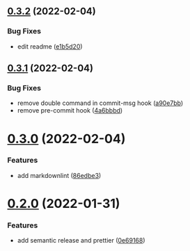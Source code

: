 ## [0.3.2](https://github.com/releaseband/commitlint-config/compare/v0.3.1...v0.3.2) (2022-02-04)


### Bug Fixes

* edit readme ([e1b5d20](https://github.com/releaseband/commitlint-config/commit/e1b5d20670dccf2976201c4c6cf96229d25aa889))

## [0.3.1](https://github.com/releaseband/commitlint-config/compare/v0.3.0...v0.3.1) (2022-02-04)


### Bug Fixes

* remove double command in commit-msg hook ([a90e7bb](https://github.com/releaseband/commitlint-config/commit/a90e7bb37f462dc679e6c80ee9ad9cab6a64d387))
* remove pre-commit hook ([4a6bbbd](https://github.com/releaseband/commitlint-config/commit/4a6bbbde384f9973121e619f4e672b6c3fb52509))

# [0.3.0](https://github.com/releaseband/commitlint-config/compare/v0.2.0...v0.3.0) (2022-02-04)


### Features

* add markdownlint ([86edbe3](https://github.com/releaseband/commitlint-config/commit/86edbe3d96611c7ab62dcce4a958630bc244b458))

# [0.2.0](https://github.com/releaseband/commitlint-config/compare/v0.1.2...v0.2.0) (2022-01-31)


### Features

* add semantic release and prettier ([0e69168](https://github.com/releaseband/commitlint-config/commit/0e69168233e116fade6fe7200bc53399f0384537))
